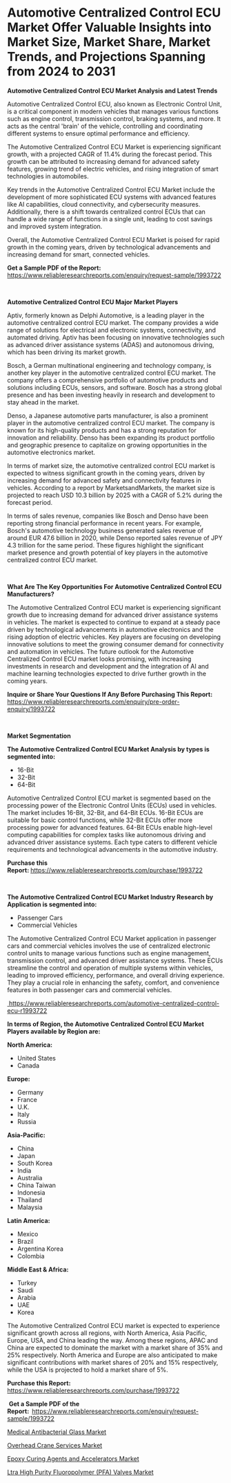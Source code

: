 <p><h1>Automotive Centralized Control ECU Market Offer Valuable Insights into Market Size, Market Share, Market Trends, and Projections Spanning from 2024 to 2031</h1></p><p><strong>Automotive Centralized Control ECU Market Analysis and Latest Trends</strong></p>
<p><p>Automotive Centralized Control ECU, also known as Electronic Control Unit, is a critical component in modern vehicles that manages various functions such as engine control, transmission control, braking systems, and more. It acts as the central 'brain' of the vehicle, controlling and coordinating different systems to ensure optimal performance and efficiency. </p><p>The Automotive Centralized Control ECU Market is experiencing significant growth, with a projected CAGR of 11.4% during the forecast period. This growth can be attributed to increasing demand for advanced safety features, growing trend of electric vehicles, and rising integration of smart technologies in automobiles. </p><p>Key trends in the Automotive Centralized Control ECU Market include the development of more sophisticated ECU systems with advanced features like AI capabilities, cloud connectivity, and cybersecurity measures. Additionally, there is a shift towards centralized control ECUs that can handle a wide range of functions in a single unit, leading to cost savings and improved system integration. </p><p>Overall, the Automotive Centralized Control ECU Market is poised for rapid growth in the coming years, driven by technological advancements and increasing demand for smart, connected vehicles.</p></p>
<p><strong>Get a Sample PDF of the Report:&nbsp;</strong> <a href="https://www.reliableresearchreports.com/enquiry/request-sample/1993722">https://www.reliableresearchreports.com/enquiry/request-sample/1993722</a></p>
<p>&nbsp;</p>
<p><strong>Automotive Centralized Control ECU Major Market Players</strong></p>
<p><p>Aptiv, formerly known as Delphi Automotive, is a leading player in the automotive centralized control ECU market. The company provides a wide range of solutions for electrical and electronic systems, connectivity, and automated driving. Aptiv has been focusing on innovative technologies such as advanced driver assistance systems (ADAS) and autonomous driving, which has been driving its market growth.</p><p>Bosch, a German multinational engineering and technology company, is another key player in the automotive centralized control ECU market. The company offers a comprehensive portfolio of automotive products and solutions including ECUs, sensors, and software. Bosch has a strong global presence and has been investing heavily in research and development to stay ahead in the market.</p><p>Denso, a Japanese automotive parts manufacturer, is also a prominent player in the automotive centralized control ECU market. The company is known for its high-quality products and has a strong reputation for innovation and reliability. Denso has been expanding its product portfolio and geographic presence to capitalize on growing opportunities in the automotive electronics market.</p><p>In terms of market size, the automotive centralized control ECU market is expected to witness significant growth in the coming years, driven by increasing demand for advanced safety and connectivity features in vehicles. According to a report by MarketsandMarkets, the market size is projected to reach USD 10.3 billion by 2025 with a CAGR of 5.2% during the forecast period.</p><p>In terms of sales revenue, companies like Bosch and Denso have been reporting strong financial performance in recent years. For example, Bosch's automotive technology business generated sales revenue of around EUR 47.6 billion in 2020, while Denso reported sales revenue of JPY 4.3 trillion for the same period. These figures highlight the significant market presence and growth potential of key players in the automotive centralized control ECU market.</p></p>
<p>&nbsp;</p>
<p><strong>What Are The Key Opportunities For Automotive Centralized Control ECU Manufacturers?</strong></p>
<p><p>The Automotive Centralized Control ECU market is experiencing significant growth due to increasing demand for advanced driver assistance systems in vehicles. The market is expected to continue to expand at a steady pace driven by technological advancements in automotive electronics and the rising adoption of electric vehicles. Key players are focusing on developing innovative solutions to meet the growing consumer demand for connectivity and automation in vehicles. The future outlook for the Automotive Centralized Control ECU market looks promising, with increasing investments in research and development and the integration of AI and machine learning technologies expected to drive further growth in the coming years.</p></p>
<p><strong>Inquire or Share Your Questions If Any Before Purchasing This Report:</strong> <a href="https://www.reliableresearchreports.com/enquiry/pre-order-enquiry/1993722">https://www.reliableresearchreports.com/enquiry/pre-order-enquiry/1993722</a></p>
<p>&nbsp;</p>
<p><strong>Market Segmentation</strong></p>
<p><strong>The Automotive Centralized Control ECU Market Analysis by types is segmented into:</strong></p>
<p><ul><li>16-Bit</li><li>32-Bit</li><li>64-Bit</li></ul></p>
<p><p>Automotive Centralized Control ECU market is segmented based on the processing power of the Electronic Control Units (ECUs) used in vehicles. The market includes 16-Bit, 32-Bit, and 64-Bit ECUs. 16-Bit ECUs are suitable for basic control functions, while 32-Bit ECUs offer more processing power for advanced features. 64-Bit ECUs enable high-level computing capabilities for complex tasks like autonomous driving and advanced driver assistance systems. Each type caters to different vehicle requirements and technological advancements in the automotive industry.</p></p>
<p><strong>Purchase this Report:&nbsp;</strong><a href="https://www.reliableresearchreports.com/purchase/1993722">https://www.reliableresearchreports.com/purchase/1993722</a></p>
<p>&nbsp;</p>
<p><strong>The Automotive Centralized Control ECU Market Industry Research by Application is segmented into:</strong></p>
<p><ul><li>Passenger Cars</li><li>Commercial Vehicles</li></ul></p>
<p><p>The Automotive Centralized Control ECU Market application in passenger cars and commercial vehicles involves the use of centralized electronic control units to manage various functions such as engine management, transmission control, and advanced driver assistance systems. These ECUs streamline the control and operation of multiple systems within vehicles, leading to improved efficiency, performance, and overall driving experience. They play a crucial role in enhancing the safety, comfort, and convenience features in both passenger cars and commercial vehicles.</p></p>
<p><a href="https://www.reliableresearchreports.com/automotive-centralized-control-ecu-r1993722">&nbsp;https://www.reliableresearchreports.com/automotive-centralized-control-ecu-r1993722</a></p>
<p><strong>In terms of Region, the Automotive Centralized Control ECU Market Players available by Region are:</strong></p>
<p>
    <p> <strong> North America: </strong>
        <ul>
            <li>United States</li>
            <li>Canada</li>
        </ul>
        </p> 
    <p> <strong> Europe: </strong>
        <ul>
            <li>Germany</li>
            <li>France</li>
            <li>U.K.</li>
            <li>Italy</li>
            <li>Russia</li>
        </ul>
        </p> 
    <p> <strong> Asia-Pacific: </strong>
        <ul>
            <li>China</li>
            <li>Japan</li>
            <li>South Korea</li>
            <li>India</li>
            <li>Australia</li>
            <li>China Taiwan</li>
            <li>Indonesia</li>
            <li>Thailand</li>
            <li>Malaysia</li>
        </ul>
        </p> 
    <p> <strong> Latin America: </strong>
        <ul>
            <li>Mexico</li>
            <li>Brazil</li>
            <li>Argentina Korea</li>
            <li>Colombia</li>
        </ul>
        </p> 
    <p> <strong> Middle East & Africa: </strong>
        <ul>
            <li>Turkey</li>
            <li>Saudi</li>
            <li>Arabia</li>
            <li>UAE</li>
            <li>Korea</li>
        </ul>
    </p>
    </p>
<p><p>The Automotive Centralized Control ECU market is expected to experience significant growth across all regions, with North America, Asia Pacific, Europe, USA, and China leading the way. Among these regions, APAC and China are expected to dominate the market with a market share of 35% and 25% respectively. North America and Europe are also anticipated to make significant contributions with market shares of 20% and 15% respectively, while the USA is projected to hold a market share of 5%.</p></p>
<p><strong>Purchase this Report: </strong><a href="https://www.reliableresearchreports.com/purchase/1993722">https://www.reliableresearchreports.com/purchase/1993722</a></p>
<p>&nbsp;<strong>Get a Sample PDF of the Report:&nbsp;&nbsp;</strong><a href="https://www.reliableresearchreports.com/enquiry/request-sample/1993722">https://www.reliableresearchreports.com/enquiry/request-sample/1993722</a></p>
<p><strong></strong></p>
<p><p><a href="https://medium.com/@abdulkoss1914/medical-antibacterial-glass-market-size-share-analysis-growth-trends-forecasts-2024-2031-c80398459bb6">Medical Antibacterial Glass Market</a></p><p><a href="https://github.com/Chiragrp22/Market-Research-Report-List-5/blob/main/overhead-crane-services-market.md">Overhead Crane Services Market</a></p><p><a href="https://medium.com/@brennakessler/insights-into-the-epoxy-curing-agents-and-accelerators-market-size-which-is-expanding-with-a-13-9-06c3361fb437">Epoxy Curing Agents and Accelerators Market</a></p><p><a href="https://github.com/BerryGuann/Market-Research-Report-List-1/blob/main/ltra-high-purity-fluoropolymer-pfa-valves-market.md">Ltra High Purity Fluoropolymer (PFA) Valves Market</a></p></p>